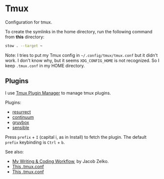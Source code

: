 # Tmux

Configuration for tmux.

To create the symlinks in the home directory, run the following command from **this** directory:

```sh
stow . --target ~
```

Note: I tries to put my Tmux config in `~/.config/tmux/tmux.conf` but it didn't work. I don't know why, but it seems `XDG_CONFIG_HOME` is not recognized. So I keep `.tmux.conf` in my HOME directory.

## Plugins

I use [Tmux Plugin Manager](https://github.com/tmux-plugins/tpm) to manage tmux plugins.

Plugins:

- [resurrect](https://github.com/tmux-plugins/tmux-resurrect)
- [continuum](https://github.com/tmux-plugins/tmux-continuum)
- [gruvbox](https://github.com/egel/tmux-gruvbox)
- [sensible](https://github.com/tmux-plugins/tmux-sensible)

Press `prefix` + `I` (capital i, as in Install) to fetch the plugin.
The default `prefix` keybinding is `Ctrl` + `b`.

See also:

- [My Writing & Coding Workflow](http://jacobzelko.com/workflow/), by Jacob Zelko.
- [This .tmux.conf](https://gist.github.com/rodricels/7951c3bd505d343b07309b76188af9b3)
- [This .tmux.conf](https://github.com/wbkang/wbk-stow/blob/master/tmux-config/.tmux.conf)